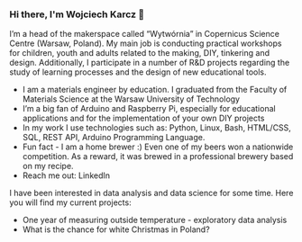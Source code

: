 ### Hi there, I'm Wojciech Karcz 👋

I’m a head of the makerspace called “Wytwórnia” in Copernicus Science Centre (Warsaw, Poland). My main job is conducting practical workshops for children, youth and adults related to the making, DIY, tinkering and design. Additionally, I participate in a number of R&D projects regarding the study of learning processes and the design of new educational tools.
- I am a materials engineer by education. I graduated from the Faculty of Materials Science at the Warsaw University of Technology
- I’m a big fan of Arduino and Raspberry Pi, especially for educational applications and for the implementation of your own DIY projects
- In my work I use technologies such as: Python, Linux, Bash, HTML/CSS, SQL, REST API, Arduino Programming Language.
- Fun fact - I am a home brewer :) Even one of my beers won a nationwide competition. As a reward, it was brewed in a professional brewery based on my recipe.
- Reach me out: LinkedIn

I have been interested in data analysis and data science for some time. Here you will find my current projects:
- One year of measuring outside temperature - exploratory data analysis
- What is the chance for white Christmas in Poland?






<!--
**wojciechkarcz/wojciechkarcz** is a ✨ _special_ ✨ repository because its `README.md` (this file) appears on your GitHub profile.

Here are some ideas to get you started:

- 🔭 I’m currently working on ...
- 🌱 I’m currently learning ...
- 👯 I’m looking to collaborate on ...
- 🤔 I’m looking for help with ...
- 💬 Ask me about ...
- 📫 How to reach me: ...
- 😄 Pronouns: ...
- ⚡ Fun fact: ...
-->
